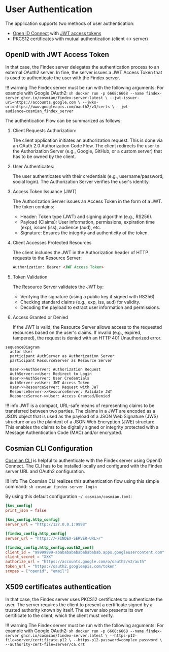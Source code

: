 # User Authentication

The application supports two methods of user authentication:

- [Open ID Connect](https://openid.net/connect/) with [JWT access tokens](https://jwt.io/)
- PKCS12 certificates with mutual authentication (client ↔ server)

## OpenID with JWT Access Token

In that case, the Findex server delegates the authentication process to an external OAuth2 server. In fine, the server issues a JWT Access Token that is used to authenticate the user with the Findex server.

!!! warning
    The Findex server must be run with the following arguments:
    For example with Google OAuth2:
    ```sh
    docker run -p 6668:6668 --name findex-server ghcr.io/cosmian/findex-server:latest \
               --jwt-issuer-uri=https://accounts.google.com \
               --jwks-uri=https://www.googleapis.com/oauth2/v3/certs \
               --jwt-audience=cosmian_findex_server
    ```

The authentication Flow can be summarized as follows:

1. Client Requests Authorization:

    The client application initiates an authorization request. This is done via an OAuth 2.0 Authorization Code Flow. The client redirects the user to the Authorization Server (e.g., Google, GitHub, or a custom server) that has to be owned by the client.

2. User Authenticates:

    The user authenticates with their credentials (e.g., username/password, social login). The Authorization Server verifies the user's identity.

3. Access Token Issuance (JWT)

    The Authorization Server issues an Access Token in the form of a JWT. The token contains:

    - Header: Token type (JWT) and signing algorithm (e.g., RS256).
    - Payload (Claims): User information, permissions, expiration time (exp), issuer (iss), audience (aud), etc.
    - Signature: Ensures the integrity and authenticity of the token.

4. Client Accesses Protected Resources

    The client includes the JWT in the Authorization header of HTTP requests to the Resource Server:

    ```html
    Authorization: Bearer <JWT Access Token>
    ```

5. Token Validation

    The Resource Server validates the JWT by:

    - Verifying the signature (using a public key if signed with RS256).
    - Checking standard claims (e.g., exp, iss, aud) for validity.
    - Decoding the payload to extract user information and permissions.

6. Access Granted or Denied

    If the JWT is valid, the Resource Server allows access to the requested resources based on the user's claims. If invalid (e.g., expired, tampered), the request is denied with an HTTP 401 Unauthorized error.

```mermaid
sequenceDiagram
  actor User
  participant AuthServer as Authorization Server
  participant ResourceServer as Resource Server

  User->>AuthServer: Authorization Request
  AuthServer->>User: Redirect to Login
  User->>AuthServer: User Credentials
  AuthServer->>User: JWT Access Token
  User->>ResourceServer: Request with JWT
  ResourceServer->>ResourceServer: Validate JWT
  ResourceServer->>User: Access Granted/Denied
```

!!! info
    JWT is a compact, URL-safe means of representing claims to be transferred between two parties. The claims in a JWT are encoded as a JSON object that is used as the payload of a JSON Web Signature (JWS) structure or as the plaintext of a JSON Web Encryption (JWE) structure. This enables the claims to be digitally signed or integrity protected with a Message Authentication Code (MAC) and/or encrypted.

## Cosmian CLI Configuration

[Cosmian CLI](../cosmian_cli/index.md) is helpful to authenticate with the Findex server using OpenID Connect.
The CLI has to be installed locally and configured with the Findex server URL and OAuth2 configuration.

!!! info
    The Cosmian CLI realizes this authentication flow using this simple command:
    ```sh
    cosmian findex-server login
    ```

By using this default configuration `~/.cosmian/cosmian.toml`:

```toml
[kms_config]
print_json = false

[kms_config.http_config]
server_url = "http://127.0.0.1:9998"

[findex_config.http_config]
server_url = "https://<FINDEX-SERVER-URL>/"

[findex_config.http_config.oauth2_conf]
client_id = "99999999-abababababababababab.apps.googleusercontent.com"
client_secret = "XXX"
authorize_url = "https://accounts.google.com/o/oauth2/v2/auth"
token_url = "https://oauth2.googleapis.com/token"
scopes = ["openid", "email"]
```

## X509 certificates authentication

In that case, the Findex server uses PKCS12 certificates to authenticate the user. The server requires the client to present a certificate signed by a trusted authority known by itself. The server also presents its own certificate to the client, which the client must verify.

!!! warning
    The Findex server must be run with the following arguments:
    For example with Google OAuth2:
    ```sh
    docker run -p 6668:6668 --name findex-server ghcr.io/cosmian/findex-server:latest \
               --https-p12-file=server/certificate.p12 \
               --https-p12-password=complex_password \
               --authority-cert-file=server/ca.crt
    ```
